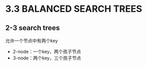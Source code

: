 # 3.3 BALANCED SEARCH TREES

## 2-3 search trees

允许一个节点中有两个key

* 2-node：一个key，两个孩子节点
* 3-node：两个key，三个孩子节点


